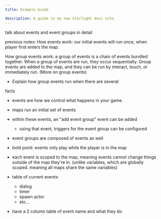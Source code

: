 ```yaml
---
title: Example Guide

description: A guide in my new Starlight docs site.
---
```

talk about events and event groups in detail

previous notes:
How events work: our initial events will run once, when player first enters the map.

How group events work: a group of events is a chain of events bundled together. When a group of events are run, they occur sequentially. Group events are added to the map, and they can be run by interact, touch, or immediately run. (More on group events)

- Explain how group events run when there are several

facts

- events are how we control what happens in your game.
- maps run an initial set of events
- within these events, an "add event group" event can be added
  - using that event, triggers for the event group can be configured
- event groups are composed of events as well

- bold point: events only play while the player is in the map
- each event is scoped to the map, meaning events cannot change things outside of the map they're in. (unlike variables, which are globally scoped. meaning all maps share the same variables)

- table of current events:
  - dialog
  - timer
  - spawn actor
  - etc...
- have a 2 column table of event name and what they do
